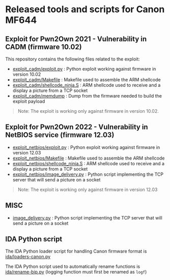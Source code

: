 # Released tools and scripts for Canon MF644

## Exploit for Pwn2Own 2021 - Vulnerability in CADM (firmware 10.02)

This repository contains the following files related to the exploit:

  * [exploit_cadm/exploit.py](exploit.py) : Python exploit working against firmware in version 10.02
  * [exploit_cadm/Makefile](Makefile) : Makefile used to assemble the ARM shellcode 
  * [exploit_cadm/shellcode_ninja.S](shellcode_ninja.S) : ARM shellcode used to receive and a display a picture from a TCP socket 
  * [exploit_cadm/memdump](memdump) : Dump from the firmware needed to build the exploit payload

> Note: The exploit is working only against firmware in version 10.02.

## Exploit for Pwn2Own 2022 - Vulnerability in NetBIOS service (firmware 12.03)

  * [exploit_netbios/exploit.py](exploit.py) : Python exploit working against firmware in version 12.03
  * [exploit_netbios/Makefile](Makefile) : Makefile used to assemble the ARM shellcode 
  * [exploit_netbios/shellcode_ninja.S](shellcode_ninja.S) : ARM shellcode used to receive and a display a picture from a TCP socket 
  * [exploit_netbios/image_delivery.py](image_delivery.py) : Python script implementing the TCP server that will send a picture on a socket

> Note: The exploit is working only against firmware in version 12.03

## MISC

  * [image_delivery.py](image_delivery.py) : Python script implementing the TCP server that will send a picture on a socket

## IDA Python script

The IDA Python loader script for handling Canon firmware format is [ida/loaders-canon.py](ida/loaders-canon.py)

The IDA Python script used to automatically rename functions is [ida/rename-bip.py](ida/rename-bip.py) (logging function must first be renamed as ``logf``)

